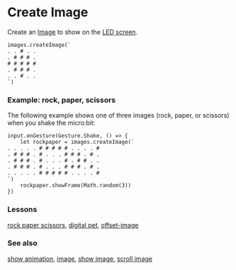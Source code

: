 # Create Image

Create an [Image](/reference/images/image) to show on the [LED screen](/device/screen).

```sig
images.createImage(`
. . # . .
. # # # .
# # # # #
. # # # .
. . # . .
`)
```

### Example: rock, paper, scissors

The following example shows one of three images (rock, paper, or scissors) when you shake the micro:bit:

```
input.onGesture(Gesture.Shake, () => {
    let rockpaper = images.createImage(`
. . . . . # # # # # . . . . #
. # # # . # . . . # # # . # .
. # # # . # . . . # . # # . .
. # # # . # . . . # # # . # .
. . . . . # # # # # . . . . #
`)
    rockpaper.showFrame(Math.random(3))
})
```

### Lessons

[rock paper scissors](/lessons/rock-paper-scissors), [digital pet](/lessons/digital-pet), [offset-image](/lessons/offset-image)

### See also

[show animation](/reference/basic/show-animation), [image](/reference/images/image), [show image](/reference/image/show-image), [scroll image](/reference/image/scroll-image)

